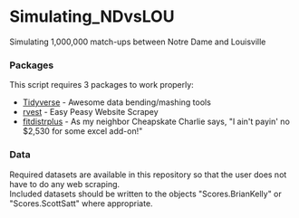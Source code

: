 # Simulating_NDvsLOU
Simulating 1,000,000 match-ups between Notre Dame and Louisville

### Packages

This script requires 3 packages to work properly:

* [Tidyverse](https://www.tidyverse.org/packages/) - Awesome data bending/mashing tools
* [rvest](https://cran.r-project.org/web/packages/rvest/rvest.pdf) - Easy Peasy Website Scrapey
* [fitdistrplus](https://cran.r-project.org/web/packages/fitdistrplus/fitdistrplus.pdf) - As my neighbor Cheapskate Charlie says, "I ain't payin' no $2,530 for some excel add-on!"

### Data

Required datasets are available in this repository so that the user does not have to do any web scraping.  
Included datasets should be written to the objects "Scores.BrianKelly" or "Scores.ScottSatt" where appropriate.
